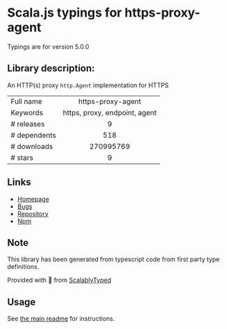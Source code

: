 
# Scala.js typings for https-proxy-agent

Typings are for version 5.0.0

## Library description:
An HTTP(s) proxy `http.Agent` implementation for HTTPS

|                    |                 |
| ------------------ | :-------------: |
| Full name          | https-proxy-agent |
| Keywords           | https, proxy, endpoint, agent |
| # releases         | 9 |
| # dependents       | 518 |
| # downloads        | 270995769 |
| # stars            | 9 |

## Links
- [Homepage](https://github.com/TooTallNate/node-https-proxy-agent#readme)
- [Bugs](https://github.com/TooTallNate/node-https-proxy-agent/issues)
- [Repository](https://github.com/TooTallNate/node-https-proxy-agent)
- [Npm](https://www.npmjs.com/package/https-proxy-agent)
    


## Note
This library has been generated from typescript code from first party type definitions.

Provided with :purple_heart: from [ScalablyTyped](https://github.com/oyvindberg/ScalablyTyped)

## Usage
See [the main readme](../../readme.md) for instructions.


